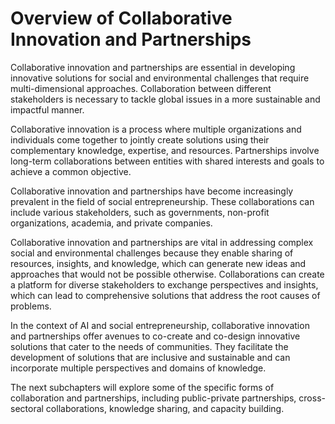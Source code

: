 Overview of Collaborative Innovation and Partnerships
================================================================================================

Collaborative innovation and partnerships are essential in developing innovative solutions for social and environmental challenges that require multi-dimensional approaches. Collaboration between different stakeholders is necessary to tackle global issues in a more sustainable and impactful manner.

Collaborative innovation is a process where multiple organizations and individuals come together to jointly create solutions using their complementary knowledge, expertise, and resources. Partnerships involve long-term collaborations between entities with shared interests and goals to achieve a common objective.

Collaborative innovation and partnerships have become increasingly prevalent in the field of social entrepreneurship. These collaborations can include various stakeholders, such as governments, non-profit organizations, academia, and private companies.

Collaborative innovation and partnerships are vital in addressing complex social and environmental challenges because they enable sharing of resources, insights, and knowledge, which can generate new ideas and approaches that would not be possible otherwise. Collaborations can create a platform for diverse stakeholders to exchange perspectives and insights, which can lead to comprehensive solutions that address the root causes of problems.

In the context of AI and social entrepreneurship, collaborative innovation and partnerships offer avenues to co-create and co-design innovative solutions that cater to the needs of communities. They facilitate the development of solutions that are inclusive and sustainable and can incorporate multiple perspectives and domains of knowledge.

The next subchapters will explore some of the specific forms of collaboration and partnerships, including public-private partnerships, cross-sectoral collaborations, knowledge sharing, and capacity building.
